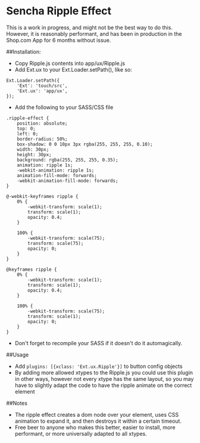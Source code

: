 # Sencha Ripple Effect

This is a work in progress, and might not be the best way to do this. However, it is reasonably performant, and has been in production in the Shop.com App for 6 months without issue. 

##Installation:

- Copy Ripple.js contents into app/ux/Ripple.js
- Add Ext.ux to your Ext.Loader.setPath(), like so:

```
Ext.Loader.setPath({
    'Ext': 'touch/src',
    'Ext.ux': 'app/ux',
});
```

- Add the following to your SASS/CSS file
```
.ripple-effect {
    position: absolute;
    top: 0;
    left: 0;
    border-radius: 50%;
    box-shadow: 0 0 10px 3px rgba(255, 255, 255, 0.10);
    width: 30px;
    height: 30px;
    background: rgba(255, 255, 255, 0.35);
    animation: ripple 1s;
    -webkit-animation: ripple 1s;
    animation-fill-mode: forwards;
    -webkit-animation-fill-mode: forwards;
}

@-webkit-keyframes ripple {
    0% {
        -webkit-transform: scale(1);
        transform: scale(1);
        opacity: 0.4;
    }

    100% {
        -webkit-transform: scale(75);
        transform: scale(75);
        opacity: 0;
    }
}

@keyframes ripple {
    0% {
        -webkit-transform: scale(1);
        transform: scale(1);
        opacity: 0.4;
    }

    100% {
        -webkit-transform: scale(75);
        transform: scale(1);
        opacity: 0;
    }
}
```
- Don't forget to recompile your SASS if it doesn't do it automagically.

##Usage

- Add ```plugins: [{xclass: 'Ext.ux.Ripple'}]``` to button config objects
- By adding more allowed xtypes to the Ripple.js you could use this plugin in other ways, however not every xtype has the same layout, so you may have to slightly adapt the code to have the ripple animate on the correct element


##Notes
- The ripple effect creates a dom node over your element, uses CSS animation to expand it, and then destroys it within a certain timeout. 
- Free beer to anyone who makes this better, easier to install, more performant, or more universally adapted to all xtypes. 
